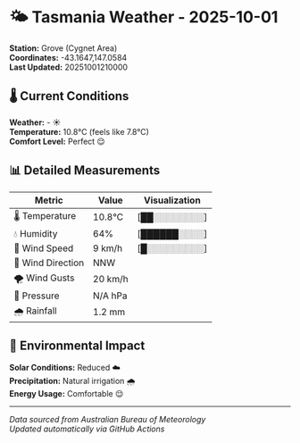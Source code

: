 # 🌤️ Tasmania Weather - 2025-10-01

**Station:** Grove (Cygnet Area)  
**Coordinates:** -43.1647,147.0584  
**Last Updated:** 20251001210000

## 🌡️ Current Conditions

**Weather:** - ☀️  
**Temperature:** 10.8°C (feels like 7.8°C)  
**Comfort Level:** Perfect 😌

## 📊 Detailed Measurements

| Metric | Value | Visualization |
|--------|-------|---------------|
| 🌡️ Temperature | 10.8°C | [██░░░░░░░░] |
| 💧 Humidity | 64% | [██████░░░░] |
| 💨 Wind Speed | 9 km/h | [█░░░░░░░░░] |
| 🧭 Wind Direction | NNW | |
| 🌪️ Wind Gusts | 20 km/h | |
| 🔽 Pressure | N/A hPa | |
| 🌧️ Rainfall | 1.2 mm | |

## 🌱 Environmental Impact

**Solar Conditions:** Reduced ☁️  
**Precipitation:** Natural irrigation 🌧️  
**Energy Usage:** Comfortable 😌

---
*Data sourced from Australian Bureau of Meteorology*  
*Updated automatically via GitHub Actions*
